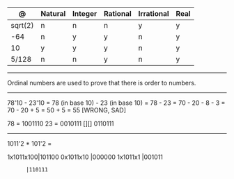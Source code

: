   @       | Natural | Integer | Rational | Irrational | Real |
|---------|---------|---------|----------|------------|------|
| sqrt(2) | n       | n       | n        | y          | y    |
| -64     | n       | y       | y        | n          | y    |
| 10      | y       | y       | y        | n          | y    |
| 5/128   | n       | n       | y        | n          | y    |

---

Ordinal numbers are used to prove that there is order to numbers.

---

78'10 - 23'10 = 78 (in base 10) - 23 (in base 10) = 78 - 23 = 70 - 20 - 8 - 3 = 70 - 20 + 5 = 50 + 5 = 55 [WRONG, SAD]

78 = 1001110
23 = 0010111
[][] 0110111

---

1011'2 * 101'2 = 

1x1011x100|101100
0x1011x10 |000000
1x1011x1  |001011

          |110111
